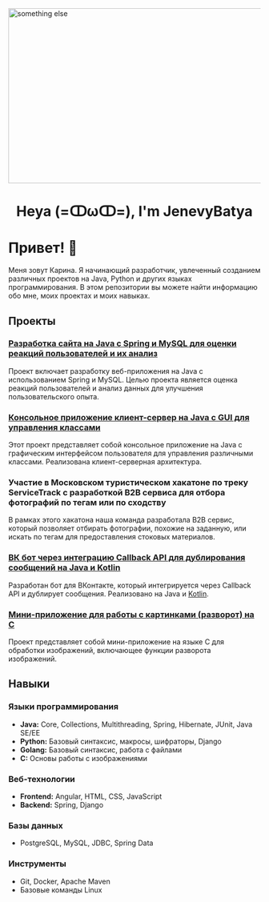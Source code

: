 <img aligh="center" alt="something else" width=180% height="350"  src="https://thumbs.gfycat.com/AcclaimedPlasticAustralianfurseal-size_restricted.gif">
<h1 align="center">Heya (=ↀωↀ=), I'm JenevyBatya</h1>


# Привет! 👋

Меня зовут Карина. Я начинающий разработчик, увлеченный созданием различных проектов на Java, Python и других языках программирования. В этом репозитории вы можете найти информацию обо мне, моих проектах и моих навыках.

## Проекты

### [Разработка сайта на Java с Spring и MySQL для оценки реакций пользователей и их анализ](https://github.com/JenevyBatya/Site_for_OPD)
Проект включает разработку веб-приложения на Java с использованием Spring и MySQL. Целью проекта является оценка реакций пользователей и анализ данных для улучшения пользовательского опыта.

### [Консольное приложение клиент-сервер на Java с GUI для управления классами](https://github.com/JenevyBatya/Programming/tree/master/ClientServer_App_lab_8)
Этот проект представляет собой консольное приложение на Java с графическим интерфейсом пользователя для управления различными классами. Реализована клиент-серверная архитектура.

### Участие в Московском туристическом хакатоне по треку ServiceTrack с разработкой B2B сервиса для отбора фотографий по тегам или по сходству
В рамках этого хакатона наша команда разработала B2B сервис, который позволяет отбирать фотографии, похожие на заданную, или искать по тегам для предоставления стоковых материалов.

### [ВК бот через интеграцию Callback API для дублирования сообщений на Java и Kotlin](https://github.com/JenevyBatya/Vk_bot)
Разработан бот для ВКонтакте, который интегрируется через Callback API и дублирует сообщения. Реализовано на Java и [Kotlin](https://github.com/JenevyBatya/Vk_bot2).

### [Мини-приложение для работы с картинками (разворот) на C](https://gitlab.se.ifmo.ru/chernevskaya-karina-p3224-lab-1/assignment-image-rotation)
Проект представляет собой мини-приложение на языке C для обработки изображений, включающее функции разворота изображений.



## Навыки

### Языки программирования

- **Java:** Core, Collections, Multithreading, Spring, Hibernate, JUnit, Java SE/EE
- **Python:** Базовый синтаксис, макросы, шифраторы, Django
- **Golang:** Базовый синтаксис, работа с файлами
- **C:** Основы работы с изображениями

### Веб-технологии

- **Frontend:** Angular, HTML, CSS, JavaScript
- **Backend:** Spring, Django

### Базы данных

- PostgreSQL, MySQL, JDBC, Spring Data


### Инструменты

- Git, Docker, Apache Maven
- Базовые команды Linux 
